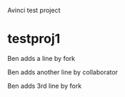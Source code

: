 Avinci test project
# testproj1
Ben adds a line by fork

Ben adds another line by collaborator

Ben adds 3rd line by fork
